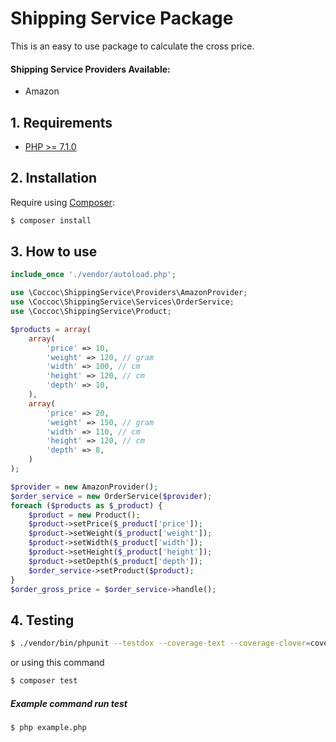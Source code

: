 # Shipping Service Package

This is an easy to use package to calculate the cross price.

#### Shipping Service Providers Available:

* Amazon

## 1. Requirements
* [PHP >= 7.1.0](http://php.net)

## 2. Installation
Require using [Composer](https://getcomposer.org):

```bash
$ composer install
```

## 3. How to use

```php
include_once './vendor/autoload.php';

use \Coccoc\ShippingService\Providers\AmazonProvider;
use \Coccoc\ShippingService\Services\OrderService;
use \Coccoc\ShippingService\Product;

$products = array(
    array(
        'price' => 10,
        'weight' => 120, // gram
        'width' => 100, // cm
        'height' => 120, // cm
        'depth' => 10,
    ),
    array(
        'price' => 20,
        'weight' => 150, // gram
        'width' => 110, // cm
        'height' => 120, // cm
        'depth' => 8,
    )
);

$provider = new AmazonProvider();
$order_service = new OrderService($provider);
foreach ($products as $_product) {
    $product = new Product();
    $product->setPrice($_product['price']);
    $product->setWeight($_product['weight']);
    $product->setWidth($_product['width']);
    $product->setHeight($_product['height']);
    $product->setDepth($_product['depth']);
    $order_service->setProduct($product);
}
$order_gross_price = $order_service->handle();

```

## 4. Testing

```bash
$ ./vendor/bin/phpunit --testdox --coverage-text --coverage-clover=coverage.clover
```
or using this command
```bash
$ composer test
```

##### Example command run test

```bash
$ php example.php
```